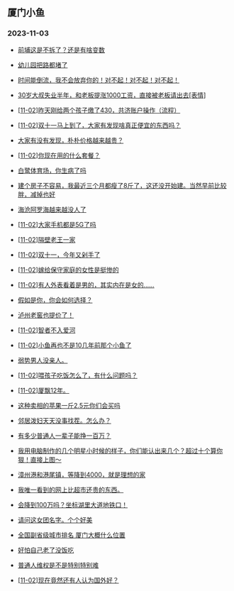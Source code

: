 ## 厦门小鱼 
### 2023-11-03

+ [前埔这是不拆了？还是有啥变数](http://bbs.xmfish.com/read-htm-tid-18099042.html)

+ [幼儿园把路都堵了](http://bbs.xmfish.com/read-htm-tid-18098856.html)

+ [时间能倒流，我不会放弃你的！对不起！对不起！对不起！](http://bbs.xmfish.com/read-htm-tid-18098904.html)

+ [30岁大叔失业半年，和老板提涨1000工资，直接被老板请出去[表情]](http://bbs.xmfish.com/read-htm-tid-18099041.html)

+ [[11-02]昨天刚给两个孩子缴了430，共济账户操作（流程）](http://bbs.xmfish.com/read-htm-tid-18098929.html)

+ [[11-02]双十一马上到了，大家有发现啥真正便宜的东西吗？](http://bbs.xmfish.com/read-htm-tid-18098879.html)

+ [大家有没有发现，朴朴价格越来越贵？](http://bbs.xmfish.com/read-htm-tid-18099109.html)

+ [[11-02]你现在用的什么套餐？](http://bbs.xmfish.com/read-htm-tid-18098882.html)

+ [白鹭体育场，你生病了吗](http://bbs.xmfish.com/read-htm-tid-18099080.html)

+ [建个房子不容易，我最近三个月都瘦了8斤了，这还没开始建。当然早前比较胖，减掉也好](http://bbs.xmfish.com/read-htm-tid-18098845.html)

+ [海沧阿罗海越来越没人了](http://bbs.xmfish.com/read-htm-tid-18099144.html)

+ [[11-02]大家手机都是5G了吗](http://bbs.xmfish.com/read-htm-tid-18098913.html)

+ [[11-02]隔壁老王一家](http://bbs.xmfish.com/read-htm-tid-18098919.html)

+ [[11-02]双十一，今年又剁手了](http://bbs.xmfish.com/read-htm-tid-18099204.html)

+ [[11-02]嫁给保守家庭的女性是挺惨的](http://bbs.xmfish.com/read-htm-tid-18099255.html)

+ [[11-02]有人外表看着是男的，其实内在是女的……](http://bbs.xmfish.com/read-htm-tid-18099155.html)

+ [假如是你，你会如何选择？](http://bbs.xmfish.com/read-htm-tid-18099163.html)

+ [泸州老窖也提价了！](http://bbs.xmfish.com/read-htm-tid-18099082.html)

+ [[11-02]智者不入爱河](http://bbs.xmfish.com/read-htm-tid-18099210.html)

+ [[11-02]小鱼再也不是10几年前那个小鱼了](http://bbs.xmfish.com/read-htm-tid-18099131.html)

+ [弱势男人没亲人。](http://bbs.xmfish.com/read-htm-tid-18099215.html)

+ [[11-02]喂孩子吃饭怎么了，有什么问题吗？](http://bbs.xmfish.com/read-htm-tid-18099269.html)

+ [[11-02]厦飘12年。](http://bbs.xmfish.com/read-htm-tid-18099234.html)

+ [这种卖相的苹果一斤2.5元你们会买吗](http://bbs.xmfish.com/read-htm-tid-18099342.html)

+ [邻居泼妇天天没事找茬。怎么办？](http://bbs.xmfish.com/read-htm-tid-18099447.html)

+ [有多少普通人一辈子能挣一百万？](http://bbs.xmfish.com/read-htm-tid-18099469.html)

+ [我用电脑制作的几个明星小时候的样子，你们能认出来几个？超过十个算你狠！直接上图～](http://bbs.xmfish.com/read-htm-tid-18099409.html)

+ [漳州港和港尾镇，等降到4000，就是理想的家](http://bbs.xmfish.com/read-htm-tid-18099497.html)

+ [我唯一看到的网上比超市还贵的东西。](http://bbs.xmfish.com/read-htm-tid-18099390.html)

+ [会降到100万吗？坐标湖里大道地铁口！](http://bbs.xmfish.com/read-htm-tid-18099436.html)

+ [请问这女团名字。个个好美](http://bbs.xmfish.com/read-htm-tid-18099568.html)

+ [全国副省级城市排名 厦门大概什么位置](http://bbs.xmfish.com/read-htm-tid-18099373.html)

+ [好怕自己老了没饭吃](http://bbs.xmfish.com/read-htm-tid-18099532.html)

+ [普通人维权是不是特别特别难](http://bbs.xmfish.com/read-htm-tid-18099513.html)

+ [[11-02]现在竟然还有人认为国外好？](http://bbs.xmfish.com/read-htm-tid-18099457.html)

